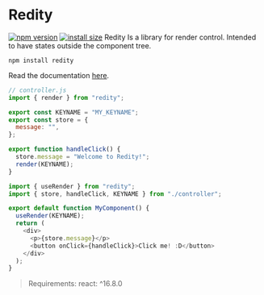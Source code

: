 # Redity

[![npm version](https://badge.fury.io/js/redity.svg)](https://badge.fury.io/js/redity) [![install size](https://packagephobia.com/badge?p=redity)](https://packagephobia.com/result?p=redity)
Redity Is a library for render control. Intended to have states outside the component tree.

```
npm install redity
```

Read the documentation [here](https://bitzone-lab.github.io/redity/#/).

```js
// controller.js
import { render } from "redity";

export const KEYNAME = "MY_KEYNAME";
export const store = {
  message: "",
};

export function handleClick() {
  store.message = "Welcome to Redity!";
  render(KEYNAME);
}
```

```js
import { useRender } from "redity";
import { store, handleClick, KEYNAME } from "./controller";

export default function MyComponent() {
  useRender(KEYNAME);
  return (
    <div>
      <p>{store.message}</p>
      <button onClick={handleClick}>Click me! :D</button>
    </div>
  );
}
```

> Requirements: react: ^16.8.0
